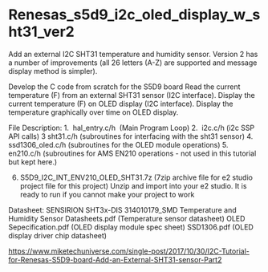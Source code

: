 # Renesas_s5d9_i2c_oled_display_w_sht31_ver2
Add an external I2C SHT31 temperature and humidity sensor.   Version 2 has a number of improvements (all 26 letters (A-Z)  are supported and message display method is simpler).

Develop the C code from scratch for the S5D9 board
Read the current temperature (F) from an external SHT31 sensor (I2C interface).
Display the current temperature (F) on OLED display (I2C interface).
Display the temperature graphically over time on OLED display.

File Description:
1.  hal_entry.c/h  (Main Program Loop)
2.  i2c.c/h (i2c SSP API calls)
3   sht31.c/h (subroutines for interfacing with the sht31 sensor)
4.  ssd1306_oled.c/h (subroutines for the OLED module operations)
5.  en210.c/h (subroutines for AMS EN210 operations - not used in this tutorial but kept here.)

6. S5D9_I2C_INT_ENV210_OLED_SHT31.7z (7zip archive file for e2 studio project file for this project)  Unzip and import into your e2 studio.  It is ready to run if you cannot make your project to work

Datasheet:
SENSIRION SHT3x-DIS 314010179_SMD Temperature and Humidity Sensor Datasheets.pdf (Temperature sensor datasheet)
OLED Sepecification.pdf (OLED display module spec sheet)
SSD1306.pdf (OLED display driver chip datasheet)

https://www.miketechuniverse.com/single-post/2017/10/30/I2C-Tutorial-for-Renesas-S5D9-board-Add-an-External-SHT31-sensor-Part2

